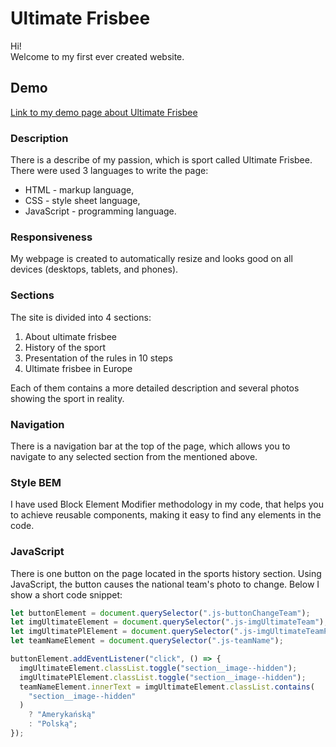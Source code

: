 # Ultimate Frisbee

Hi! <br>
Welcome to my first ever created website.

## Demo

[Link to my demo page about Ultimate Frisbee](https://liver-22.github.io/ultimate-frisbee/)

### Description

There is a describe of my passion, which is sport called Ultimate Frisbee. There were used 3 languages to write the page:

- HTML - markup language,
- CSS - style sheet language,
- JavaScript - programming language.

### Responsiveness

My webpage is created to automatically resize and looks good on all devices (desktops, tablets, and phones).

### Sections

The site is divided into 4 sections:

1. About ultimate frisbee
2. History of the sport
3. Presentation of the rules in 10 steps
4. Ultimate frisbee in Europe

Each of them contains a more detailed description and several photos showing the sport in reality.

### Navigation

There is a navigation bar at the top of the page, which allows you to navigate to any selected section from the mentioned above.

### Style BEM

I have used Block Element Modifier methodology in my code, that helps you to achieve reusable components, making it easy to find any elements in the code.

### JavaScript

There is one button on the page located in the sports history section.
Using JavaScript, the button causes the national team's photo to change.
Below I show a short code snippet:

```javascript
let buttonElement = document.querySelector(".js-buttonChangeTeam");
let imgUltimateElement = document.querySelector(".js-imgUltimateTeam");
let imgUltimatePlElement = document.querySelector(".js-imgUltimateTeamPL");
let teamNameElement = document.querySelector(".js-teamName");

buttonElement.addEventListener("click", () => {
  imgUltimateElement.classList.toggle("section__image--hidden");
  imgUltimatePlElement.classList.toggle("section__image--hidden");
  teamNameElement.innerText = imgUltimateElement.classList.contains(
    "section__image--hidden"
  )
    ? "Amerykańską"
    : "Polską";
});
```
